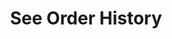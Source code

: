 ---
title: See Order History
position_number: 1.1
type: get
description: /future/trade/v1/order/list-history
parameters:
    -
        name: symbol
        type: string
        mandatory: true
        default: N/A
        description: "Trading pairs (queries all trading pairs if not passed)\t"
        ranges:
    -
        name: direction
        type: string
        mandatory: false
        default: NEXT
        description: "Direction（PREV:Previous page；NEXT:Next page）\t"
        ranges: PREV;NEXT
    -
        name: id
        type: integer
        mandatory: false
        default: N/A
        description: id
        ranges:
    -
        name: limit
        type: integer
        mandatory: false
        default: 10
        description: "Limit\t"
        ranges:
    -
        name: startTime
        type: integer
        mandatory: false
        default: N/A
        description: Start time
        ranges:
    -
        name: endTime
        type: integer
        mandatory: false
        default: N/A
        description: End time
        ranges:
content_markdown: |-

               #### **Limit Flow Rules**

               200/s/apikey
left_code_blocks:
  - code_block: "public void getMarketConfig() {\r\n\tString text = HttpUtil.get(URL + \"/data/api/future/trade/v1/getMarketConfig\");\r\n\tSystem.out.println(text);\r\n}"
    title: Java
    language: java
right_code_blocks:
  - code_block: |-
      {
        "error": {
          "code": "",
          "msg": ""
        },
        "msgInfo": "",
        "result": {
          "hasNext": false, //Is there a next page
          "hasPrev": false, //Is there a previous page
          "items": [ //Datasheets
            {
              "clientOrderId": "", //Client order ID
              "avgPrice": 0, //Average price
              "closePosition": false, //Whether to close all when order condition is triggered
              "closeProfit": 0, //Offset profit and loss
              "createdTime": 0, //Creat time
              "executedQty": 0, //Volume (Cont)
              "forceClose": false, //Is it a liquidation order
              "marginFrozen": 0, //Occupied margin
              "orderId": 0, //Order ID
              "orderSide": "", //Order side
              "orderType": "", //Order type
              "origQty": 0, //Quantity (Cont)
              "positionSide": "", //Position side
              "price": 0, //Order price
              "sourceId": 0, //Triggering conditions ID
              "state": "", //Order state:NEW：New order (unfilled);PARTIALLY_FILLED:Partial deal;PARTIALLY_CANCELED:Partial revocation;FILLED:Filled;CANCELED:Cancled;REJECTED:Order failed;EXPIRED：Expired
              "symbol": "", //Trading pair
              "timeInForce": "", //Valid type
              "triggerProfitPrice": 0, //TP trigger price
              "triggerStopPrice": 0 //SL trigger price
            }
          ]
        },
        "returnCode": 0
      }
    title: Response
    language: json
---